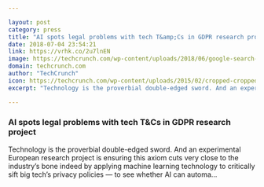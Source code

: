 ```yaml
---

layout: post
category: press
title: "AI spots legal problems with tech T&amp;Cs in GDPR research project"
date: 2018-07-04 23:54:21
link: https://vrhk.co/2u7lnEN
image: https://techcrunch.com/wp-content/uploads/2018/06/google-search-magnifying-glass.png?w=753
domain: techcrunch.com
author: "TechCrunch"
icon: https://techcrunch.com/wp-content/uploads/2015/02/cropped-cropped-favicon-gradient.png?w=180
excerpt: "Technology is the proverbial double-edged sword. And an experimental European research project is ensuring this axiom cuts very close to the industry’s bone indeed by applying machine learning technology to critically sift big tech’s privacy policies — to see whether AI can automa…"

---
```


### AI spots legal problems with tech T&amp;Cs in GDPR research project

Technology is the proverbial double-edged sword. And an experimental European research project is ensuring this axiom cuts very close to the industry’s bone indeed by applying machine learning technology to critically sift big tech’s privacy policies — to see whether AI can automa…